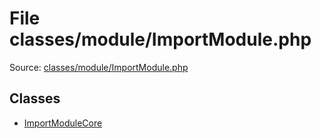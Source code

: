 File classes/module/ImportModule.php
=========

Source: [classes/module/ImportModule.php](https://github.com/PrestaShop/PrestaShop/blob/1.6.1.3/classes/module/ImportModule.php)


Classes
-------

* [ImportModuleCore](class.ImportModuleCore.md)


